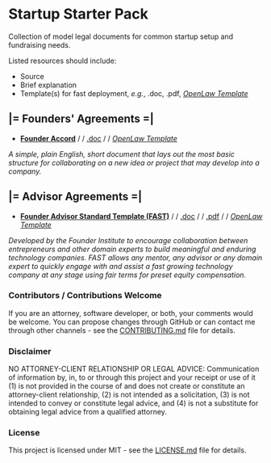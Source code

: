 # Startup Starter Pack
Collection of model legal documents for common startup setup and fundraising needs.

Listed resources should include:

* Source
* Brief explanation
* Template(s) for fast deployment, *e.g.*, .doc, .pdf, [*OpenLaw Template*](https://openlaw.io/)

## |= Founders' Agreements =| 
* [**Founder Accord**](https://www.mcoblaw.com/founder-accord) / / [.doc](https://www.mcoblaw.com/s/Founder-Accord_Template.docx) / /
[*OpenLaw Template*](https://app.openlaw.io/template/Founder%20Accord)

*A simple, plain English, short document that lays out the most basic structure for collaborating on a new idea or project that may develop into a company.* 

## |= Advisor Agreements =| 
* [**Founder Advisor Standard Template (FAST)**](https://www.docracy.com/263/founder-advisor-standard-template) / /
[.doc](https://www.docracy.com/word/263/7/founder-advisor-standard-template.doc) / / [.pdf](https://www.docracy.com/pdf/263/7) / / [*OpenLaw Template*](https://app.openlaw.io/template/Advisor%20Agreement)

*Developed by the Founder Institute to encourage collaboration between entrepreneurs and other domain experts to build meaningful and enduring technology companies. FAST allows any mentor, any advisor or any domain expert to quickly engage with and assist a fast growing technology company at any stage using fair terms for preset equity compensation.*

### Contributors / Contributions Welcome

If you are an attorney, software developer, or both, your comments would be welcome. You can propose changes through GitHub or can contact me through other channels - see the [CONTRIBUTING.md](CONTRIBUTING.md) file for details.

### Disclaimer

NO ATTORNEY-CLIENT RELATIONSHIP OR LEGAL ADVICE: Communication of information by, in, to or through this project and your receipt or use of it (1) is not provided in the course of and does not create or constitute an attorney-client relationship, (2) is not intended as a solicitation, (3) is not intended to convey or constitute legal advice, and (4) is not a substitute for obtaining legal advice from a qualified attorney.

### License

This project is licensed under MIT - see the [LICENSE.md](LICENSE.md) file for details.
